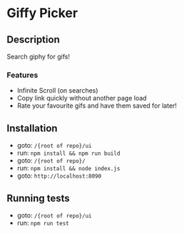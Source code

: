 # Giffy Picker

## Description
Search giphy for gifs!

### Features
* Infinite Scroll (on searches)
* Copy link quickly without another page load
* Rate your favourite gifs and have them saved for later!

## Installation
* goto: `/{root of repo}/ui`
* run: `npm install && npm run build`
* goto: `/{root of repo}/`
* run: `npm install && node index.js`
* goto: `http://localhost:8090`

## Running tests
* goto: `/{root of repo}/ui`
* run: `npm run test`